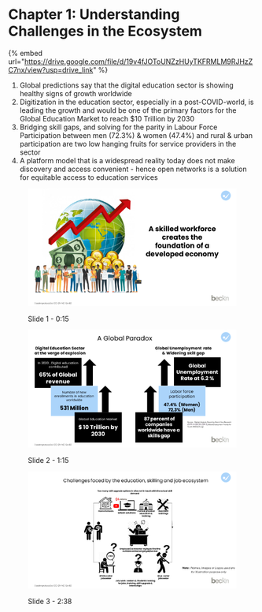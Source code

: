 # Chapter 1: Understanding Challenges in the Ecosystem

{% embed url="https://drive.google.com/file/d/19v4fJOToUNZzHUyTKFRMLM9RJHzZC7nx/view?usp=drive_link" %}

1. Global predictions say that the digital education sector is showing healthy signs of growth worldwide
2. Digitization in the education sector, especially in a post-COVID-world, is leading the growth and would be one of the primary factors for the Global Education Market to reach $10 Trillion by 2030
3. Bridging skill gaps, and solving for the parity in Labour Force Participation between men (72.3%) & women (47.4%) and rural & urban participation are two low hanging fruits for service providers in the sector
4. A platform model that is a widespread reality today does not make discovery and access convenient - hence open networks is a solution for equitable access to education services

<figure><img src="../../.gitbook/assets/image (37).png" alt=""><figcaption><p> Slide 1 - 0:15</p></figcaption></figure>

<figure><img src="../../.gitbook/assets/image (38).png" alt=""><figcaption><p>Slide 2 - 1:15</p></figcaption></figure>

<figure><img src="../../.gitbook/assets/image (39).png" alt=""><figcaption><p>Slide 3 - 2:38</p></figcaption></figure>
